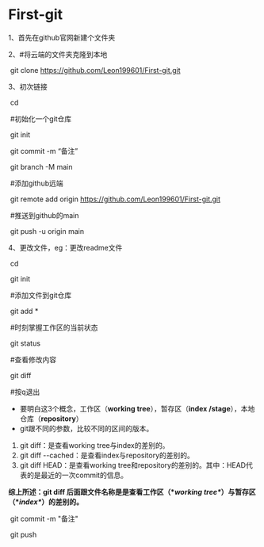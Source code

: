 # First-git

1、首先在github官网新建个文件夹

2、#将云端的文件夹克隆到本地

​	git clone https://github.com/Leon199601/First-git.git

3、初次链接

​	cd

​	#初始化一个git仓库

​	git init

​	git commit -m “备注”

​	git branch -M main

​	#添加github远端	

​	git remote add origin https://github.com/Leon199601/First-git.git

​	#推送到github的main

​	git push -u origin main

4、更改文件，eg：更改readme文件

​	cd

​	git init

​	#添加文件到git仓库

​	git add *

​	#时刻掌握工作区的当前状态

​	git status

​	#查看修改内容

​	git diff

​	#按q退出

- 要明白这3个概念，工作区（**working tree**），暂存区（**index /stage**），本地仓库（**repository**）
- git跟不同的参数，比较不同的区间的版本。

1. git diff：是查看working tree与index的差别的。
2. git diff --cached：是查看index与repository的差别的。
3. git diff HEAD：是查看working tree和repository的差别的。其中：HEAD代表的是最近的一次commit的信息。

 **综上所述：git diff 后面跟文件名称是是查看工作区（\**working tree\**）与暂存区（\**index\**）的差别的。**

​	git commit -m "备注"

​	git push


